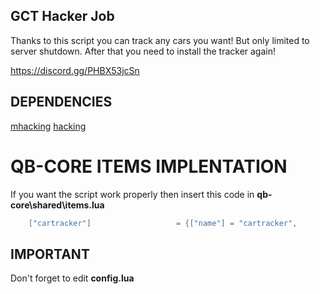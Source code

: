 ## GCT Hacker Job

Thanks to this script you can track any cars you want! But only limited to server shutdown. After that you need to install the tracker again!

https://discord.gg/PHBX53jcSn

## DEPENDENCIES

[mhacking](https://cdn.discordapp.com/attachments/998202041518264350/1049805955438755880/mhacking.rar)
[hacking](https://cdn.discordapp.com/attachments/998202041518264350/1049741184626597888/hacking.rar)

# QB-CORE ITEMS IMPLENTATION

If you want the script work properly then insert this code in **qb-core\shared\items.lua**

```lua
	["cartracker"] 					 = {["name"] = "cartracker", 			  	  	["label"] = "Car Tracker", 				["weight"] = 1000, 		["type"] = "item", 		["image"] = "cartracker.png", 			["unique"] = false, 	["useable"] = true, 	["shouldClose"] = true, ["rare"] = false,   ["combinable"] = nil,   ["description"] = "Car tracker for tracking cars."},
```

## IMPORTANT

Don't forget to edit **config.lua**